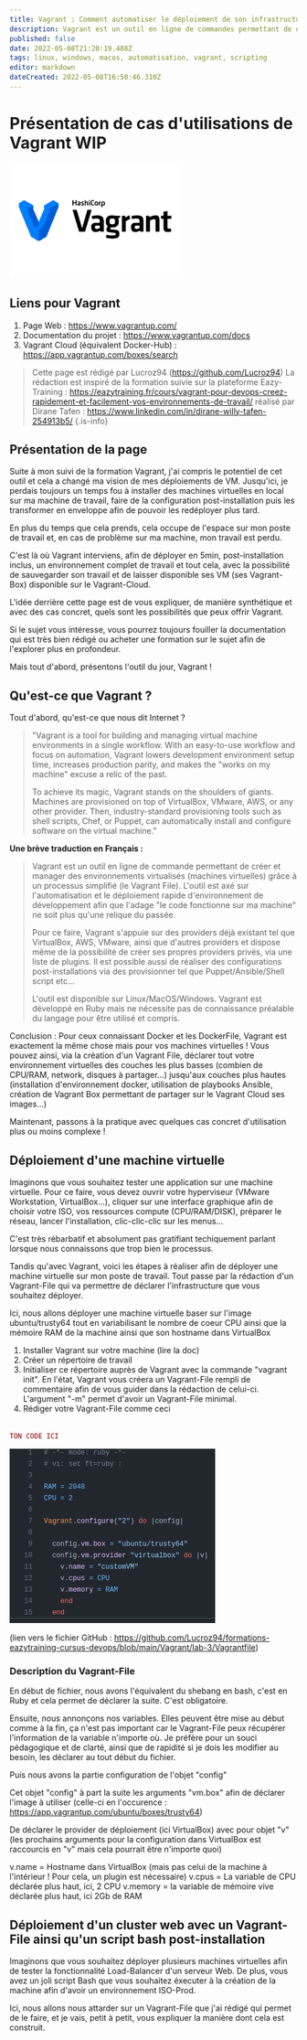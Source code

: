 ```yaml
---
title: Vagrant : Comment automatiser le déploiement de son infrastructure virtuelles en local
description: Vagrant est un outil en ligne de commandes permettant de déployer, à l'aide de plugins, des machines virtuelles en local, sur son poste, via des fichiers de configuration. Il s'appuie pour cela sur VirtualBox, VMWare Workstation etc
published: false
date: 2022-05-08T21:20:19.488Z
tags: linux, windows, macos, automatisation, vagrant, scripting
editor: markdown
dateCreated: 2022-05-08T16:50:46.310Z
---
```


# Présentation de cas d'utilisations de Vagrant WIP
![external-content.duckduckgo.com.png](/external-content.duckduckgo.com.png)

## Liens pour Vagrant
1. Page Web : https://www.vagrantup.com/
2. Documentation du projet : https://www.vagrantup.com/docs
3. Vagrant Cloud (équivalent Docker-Hub) : https://app.vagrantup.com/boxes/search

> Cette page est rédigé par Lucroz94 (https://github.com/Lucroz94)
La rédaction est inspiré de la formation suivie sur la plateforme Eazy-Training : https://eazytraining.fr/cours/vagrant-pour-devops-creez-rapidement-et-facilement-vos-environnements-de-travail/ réalisé par Dirane Tafen : https://www.linkedin.com/in/dirane-willy-tafen-254913b5/
{.is-info}

## Présentation de la page

Suite à mon suivi de la formation Vagrant, j'ai compris le potentiel de cet outil et cela a changé ma vision de mes déploiements de VM.
Jusqu'ici, je perdais toujours un temps fou à installer des machines virtuelles en local sur ma machine de travail, faire de la configuration post-installation puis les transformer en enveloppe afin de pouvoir les redéployer plus tard.

En plus du temps que cela prends, cela occupe de l'espace sur mon poste de travail et, en cas de problème sur ma machine, mon travail est perdu.

C'est là où Vagrant interviens, afin de déployer en 5min, post-installation inclus, un environnement complet de travail et tout cela, avec la possibilité de sauvegarder son travail et de laisser disponible ses VM (ses Vagrant-Box) disponible sur le Vagrant-Cloud.

L'idée derrière cette page est de vous expliquer, de manière synthétique et avec des cas concret, quels sont les possibilités que peux offrir Vagrant.

Si le sujet vous intéresse, vous pourrez toujours fouiller la documentation qui est très bien rédigé ou acheter une formation sur le sujet afin de l'explorer plus en profondeur.

Mais tout d'abord, présentons l'outil du jour, Vagrant !

## Qu'est-ce que Vagrant ?

Tout d'abord, qu'est-ce que nous dit Internet ?

> "Vagrant is a tool for building and managing virtual machine environments in a single workflow. With an easy-to-use workflow and focus on automation, Vagrant lowers development environment setup time, increases production parity, and makes the "works on my machine" excuse a relic of the past.
> 
> To achieve its magic, Vagrant stands on the shoulders of giants. Machines are provisioned on top of VirtualBox, VMware, AWS, or any other provider. Then, industry-standard provisioning tools such as shell scripts, Chef, or Puppet, can automatically install and configure software on the virtual machine."

**Une brève traduction en Français :**

> Vagrant est un outil en ligne de commande permettant de créer et manager des environnements virtualisés (machines virtuelles) grâce à un processus simplifié (le Vagrant File). L'outil est axé sur l'automatisation et le déploiement rapide d'environnement de développement afin que l'adage "le code fonctionne sur ma machine" ne soit plus qu'une relique du passée.
> 
> Pour ce faire, Vagrant s'appuie sur des providers déjà existant tel que VirtualBox, AWS, VMware, ainsi que d'autres providers et dispose même de la possibilité de créer ses propres providers privés, via une liste de plugins. Il est possible aussi de réaliser des configurations post-installations via des provisionner tel que Puppet/Ansible/Shell script etc...
>
>L'outil est disponible sur Linux/MacOS/Windows.
> Vagrant est développé en Ruby mais ne nécessite pas de connaissance préalable du langage pour être utilisé et compris.

Conclusion : Pour ceux connaissant Docker et les DockerFile, Vagrant est exactement la même chose mais pour vos machines virtuelles ! Vous pouvez ainsi, via la création d'un Vagrant File, déclarer tout votre environnement virtuelles des couches les plus basses (combien de CPU/RAM, network, disques à partager...) jusqu'aux couches plus hautes (installation d'environnement docker, utilisation de playbooks Ansible, création de Vagrant Box permettant de partager sur le Vagrant Cloud ses images...)

Maintenant, passons à la pratique avec quelques cas concret d'utilisation plus ou moins complexe !

## Déploiement d'une machine virtuelle

Imaginons que vous souhaitez tester une application sur une machine virtuelle.
Pour ce faire, vous devez ouvrir votre hyperviseur (VMware Workstation, VirtualBox...), cliquer sur une interface graphique afin de choisir votre ISO, vos ressources compute (CPU/RAM/DISK), préparer le réseau, lancer l'installation, clic-clic-clic sur les menus...

C'est très rébarbatif et absolument pas gratifiant techiquement parlant lorsque nous connaissons que trop bien le processus.

Tandis qu'avec Vagrant, voici les étapes à réaliser afin de déployer une machine virtuelle sur mon poste de travail.
Tout passe par la rédaction d'un Vagrant-File qui va permettre de déclarer l'infrastructure que vous souhaitez déployer.

Ici, nous allons déployer une machine virtuelle baser sur l'image ubuntu/trusty64 tout en variabilisant le nombre de coeur CPU ainsi que la mémoire RAM de la machine ainsi que son hostname dans VirtualBox

1. Installer Vagrant sur votre machine (lire la doc)
2. Créer un répertoire de travail
3. Initialiser ce répertoire auprès de Vagrant avec la commande "vagrant init". En l'état, Vagrant vous créera un Vagrant-File rempli de commentaire afin de vous guider dans la rédaction de celui-ci. L'argument "-m" permet d'avoir un Vagrant-File minimal.
4. Rédiger votre Vagrant-File comme ceci


```ruby

TON CODE ICI
```

![vagrant-file-ubuntu.png](/vagrant-file-ubuntu.png)

(lien vers le fichier GitHub : https://github.com/Lucroz94/formations-eazytraining-cursus-devops/blob/main/Vagrant/lab-3/Vagrantfile)

### Description du Vagrant-File

En début de fichier, nous avons l'équivalent du shebang en bash, c'est en Ruby et cela permet de déclarer la suite. C'est obligatoire.

Ensuite, nous annonçons nos variables. Elles peuvent être mise au début comme à la fin, ça n'est pas important car le Vagrant-File peux récupérer l'information de la variable n'importe où. Je préfère pour un souci pédagogique et de clarté, ainsi que de rapidité si je dois les modifier au besoin, les déclarer au tout début du fichier.

Puis nous avons la partie configuration de l'objet "config"

Cet objet "config" à part la suite les arguments "vm.box" afin de déclarer l'image à utiliser (celle-ci en l'occurence : https://app.vagrantup.com/ubuntu/boxes/trusty64)

De déclarer le provider de déploiement (ici VirtualBox) avec pour objet "v" (les prochains arguments pour la configuration dans VirtualBox est raccourcis en "v" mais cela pourrait être n'importe quoi) 

v.name = Hostname dans VirtualBox (mais pas celui de la machine à l'intérieur ! Pour cela, un plugin est nécessaire)
v.cpus = La variable de CPU déclarée plus haut, ici, 2 CPU
v.memory = la variable de mémoire vive déclarée plus haut, ici 2Gb de RAM

## Déploiement d'un cluster web avec un Vagrant-File ainsi qu'un script bash post-installation

Imaginons que vous souhaitez déployer plusieurs machines virtuelles afin de tester la fonctionnalité Load-Balancer d'un serveur Web.
De plus, vous avez un joli script Bash que vous souhaitez éxecuter à la création de la machine afin d'avoir un environnement ISO-Prod.

Ici, nous allons nous attarder sur un Vagrant-File que j'ai rédigé qui permet de le faire, et je vais, petit à petit, vous expliquer la manière dont cela est construit.

